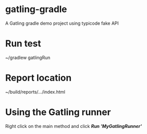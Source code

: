 # gatling-gradle
A Gatling gradle demo project using typicode fake API

# Run test
~/gradlew gatlingRun

# Report location
~/build/reports/.../index.html 

# Using the Gatling runner
Right click on the main method and click ***Run 'MyGatlingRunner'***
